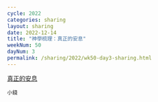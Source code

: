 ```yaml
---
cycle: 2022
categories: sharing
layout: sharing
date: 2022-12-14
title: "神學梳理：真正的安息"
weekNum: 50
dayNum: 3
permalink: /sharing/2022/wk50-day3-sharing.html
---
```


[真正的安息](https://eccseattle.github.io/media/sharing/2022/wk050/2022-12-14-bin.m4a)

`小錢`

